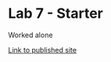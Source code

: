 # Lab 7 - Starter

Worked alone

[Link to published site](https://bsalvania.github.io/Lab7_Starter/)
